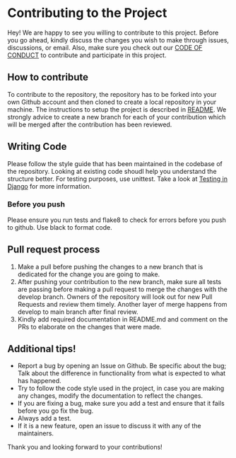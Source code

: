 # Contributing to the Project

Hey! We are happy to see you willing to contribute to this project. Before you go ahead, kindly discuss the changes you wish to make through issues, discussions, or email. Also, make sure you check out our [CODE OF CONDUCT](https://github.com/rohitgeddam/FindMyRoomie/blob/main/CODE-OF-CONDUCT.md) to contribute and participate in this project.

## How to contribute
To contribute to the repository, the repository has to be forked into your own Github account and then cloned to create a local repository in your machine. The instructions to setup the project is described in [README](https://github.com/rohitgeddam/FindMyRoomie/blob/main/README.md). We strongly advice to create a new branch for each of your contribution which will be merged after the contribution has been reviewed. 

## Writing Code
Please follow the style guide that has been maintained in the codebase of the repository. Looking at existing code shoudl help you understand the structure better. For testing purposes, use unittest. Take a look at [Testing in Django](https://docs.djangoproject.com/en/4.1/topics/testing/) for more information. 
### Before you push
Please ensure you run tests and flake8 to check for errors before you push to github. Use black to format code.

## Pull request process
1. Make a pull before pushing the changes to a new branch that is dedicated for the change you are going to make.
2. After pushing your contribution to the new branch, make sure all tests are passing before making a pull request to merge the changes with the develop branch. Owners of the repository will look out for new Pull Requests and review them timely. Another layer of merge happens from develop to main branch after final review. 
3. Kindly add required documentation in README.md and comment on the PRs to elaborate on the changes that were made. 

## Additional tips!
* Report a bug by opening an Issue on Github. Be specific about the bug; Talk about the difference in functionality from what is expected to what has happened.
* Try to follow the code style used in the project, in case you are making any changes, modify the documentation to reflect the changes.
* If you are fixing a bug, make sure you add a test and ensure that it fails before you go fix the bug. 
* Always add a test.
* If it is a new feature, open an issue to discuss it with any of the maintainers.

Thank you and looking forward to your contributions!

